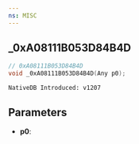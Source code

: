 ```yaml
---
ns: MISC
---
```

## _0xA08111B053D84B4D

```c
// 0xA08111B053D84B4D
void _0xA08111B053D84B4D(Any p0);
```

```
NativeDB Introduced: v1207
```

## Parameters
* **p0**:
